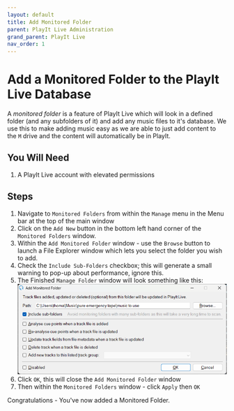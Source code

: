 ```yaml
---
layout: default
title: Add Monitored Folder
parent: PlayIt Live Administration
grand_parent: PlayIt Live
nav_order: 1
---
```


# Add a Monitored Folder to the PlayIt Live Database
A *monitored folder* is a feature of PlayIt Live which will look in a defined folder (and any subfolders of it) and add any music files to it's database. We use this to make adding music easy as we are able to just add content to the `M` drive and the content will automatically be in PlayIt.

## You Will Need
1. A PlayIt Live account with elevated permissions

## Steps
1. Navigate to `Monitored Folders` from within the `Manage` menu in the Menu bar at the top of the main window
2. Click on the `Add New` button in the bottom left hand corner of the `Monitored Folders` window.
3. Within the `Add Monitored Folder` window - use the `Browse` button to launch a File Explorer window which lets you select the folder you wish to add.
4. Check the `Include Sub-Folders` checkbox; this will generate a small warning to pop-up about performance, ignore this.
5. The Finished `Manage Folder` window will look something like this:
![PlayIt Live Add Monitored Folder Window](../../../assets/playit/add-monitored-folder.png) 
6. Click `OK`, this will close the `Add Monitored Folder` window
7. Then within the `Monitored Folders` window - click `Apply` then `OK`

Congratulations - You've now added a Monitored Folder. 